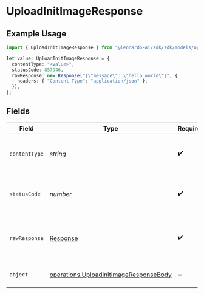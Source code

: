 # UploadInitImageResponse

## Example Usage

```typescript
import { UploadInitImageResponse } from "@leonardo-ai/sdk/sdk/models/operations";

let value: UploadInitImageResponse = {
  contentType: "<value>",
  statusCode: 857946,
  rawResponse: new Response("{\"message\": \"hello world\"}", {
    headers: { "Content-Type": "application/json" },
  }),
};
```

## Fields

| Field                                                                                                   | Type                                                                                                    | Required                                                                                                | Description                                                                                             |
| ------------------------------------------------------------------------------------------------------- | ------------------------------------------------------------------------------------------------------- | ------------------------------------------------------------------------------------------------------- | ------------------------------------------------------------------------------------------------------- |
| `contentType`                                                                                           | *string*                                                                                                | :heavy_check_mark:                                                                                      | HTTP response content type for this operation                                                           |
| `statusCode`                                                                                            | *number*                                                                                                | :heavy_check_mark:                                                                                      | HTTP response status code for this operation                                                            |
| `rawResponse`                                                                                           | [Response](https://developer.mozilla.org/en-US/docs/Web/API/Response)                                   | :heavy_check_mark:                                                                                      | Raw HTTP response; suitable for custom response parsing                                                 |
| `object`                                                                                                | [operations.UploadInitImageResponseBody](../../../sdk/models/operations/uploadinitimageresponsebody.md) | :heavy_minus_sign:                                                                                      | Responses for POST /init-image                                                                          |